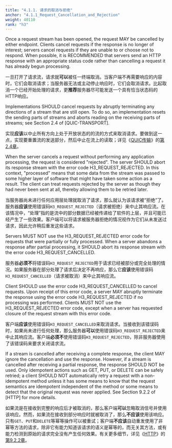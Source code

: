 ```yaml
---
title: "4.1.1. 请求的取消与拒绝"
anchor: "4.1.1_Request_Cancellation_and_Rejection"
weight: 40110
rank: "h3"
---
```


Once a request stream has been opened, the request MAY be cancelled by either endpoint. Clients cancel requests if the response is no longer of interest; servers cancel requests if they are unable to or choose not to respond. When possible, it is RECOMMENDED that servers send an HTTP response with an appropriate status code rather than cancelling a request it has already begun processing.

一旦打开了请求流，请求就**可以**被任一终端取消。当客户端不再需要响应的内容时，它们会取消请求；当服务器无法或主动停止响应时，它们会取消请求。比起取消一个已经开始处理的请求，更**推荐**服务器尽可能发送一个具有恰当状态码的HTTP响应。

Implementations SHOULD cancel requests by abruptly terminating any directions of a stream that are still open. To do so, an implementation resets the sending parts of streams and aborts reading on the receiving parts of streams; see Section 2.4 of [QUIC-TRANSPORT].

实现**应该**以中止所有方向上处于开放状态的的流的方式来取消请求。要做到这一点，实现要重置流的发送部分，然后中止在流上的读取；详见《[QUIC传输]()》的[第2.4章]()。

When the server cancels a request without performing any application processing, the request is considered "rejected". The server SHOULD abort its response stream with the error code H3_REQUEST_REJECTED. In this context, "processed" means that some data from the stream was passed to some higher layer of software that might have taken some action as a result. The client can treat requests rejected by the server as though they had never been sent at all, thereby allowing them to be retried later.

当服务器尚未进行任何应用层处理就取消了请求，那么就认为该请求被“拒绝”了。服务器**应该**使用错误码`H3_REQUEST_REJECTED`（请求被拒绝）来中止其响应流。在该情况中，“处理”指的是流中的部分数据已经被传递给了软件的上层，并且可能已经产生了一些效果。客户端可以将请求被服务器拒绝的情况视作为它们从未发送过请求，因此允许稍后重发这些请求。

Servers MUST NOT use the H3_REQUEST_REJECTED error code for requests that were partially or fully processed. When a server abandons a response after partial processing, it SHOULD abort its response stream with the error code H3_REQUEST_CANCELLED.

服务器**必须不**将错误码`H3_REQUEST_REJECTED`用于请求已经被部分或完全处理的情况。如果服务器在部分处理了请求后决定不再响应，那么它**应该**使用错误码`H3_REQUEST_CANCELLED`（请求被取消）来中止其响应流。

Client SHOULD use the error code H3_REQUEST_CANCELLED to cancel requests. Upon receipt of this error code, a server MAY abruptly terminate the response using the error code H3_REQUEST_REJECTED if no processing was performed. Clients MUST NOT use the H3_REQUEST_REJECTED error code, except when a server has requested closure of the request stream with this error code.

客户端**应该**使用错误码`H3_REQUEST_CANCELLED`来取消请求。当接收到该错误码时，如果尚未进行任何处理，那么服务器**可以**使用错误码`H3_REQUEST_REJECTED`来中止其响应流。客户端**必须不**使用错误码`H3_REQUEST_REJECTED`，除非服务器使用了该错误码来要求关闭请求流。

If a stream is cancelled after receiving a complete response, the client MAY ignore the cancellation and use the response. However, if a stream is cancelled after receiving a partial response, the response SHOULD NOT be used. Only idempotent actions such as GET, PUT, or DELETE can be safely retried; a client SHOULD NOT automatically retry a request with a non-idempotent method unless it has some means to know that the request semantics are idempotent independent of the method or some means to detect that the original request was never applied. See Section 9.2.2 of [HTTP] for more details.

如果流是在接收到完整的响应后才被取消的，那么客户端**可以**忽略取消信号并使用该响应。然而，如果流在接收到部分响应时就被取消了，那么**不应该**使用该响应。只有`GET`、`PUT`和`DELETE`等幂等操作可以被重试；客户端**不应该**自动重发使用了非幂等方法的请求，除非它有能力知道该请求的语义是幂等的，而无关其方法，或有能力检测到原始的请求完全没有产生任何效果。有关更多细节，详见《[HTTP]()》的[第9.2.2章]()。
